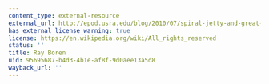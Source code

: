 ```yaml
---
content_type: external-resource
external_url: http://epod.usra.edu/blog/2010/07/spiral-jetty-and-great-salt-lake.html
has_external_license_warning: true
license: https://en.wikipedia.org/wiki/All_rights_reserved
status: ''
title: Ray Boren
uid: 95695687-b4d3-4b1e-af8f-9d0aee13a5d8
wayback_url: ''
---
```

